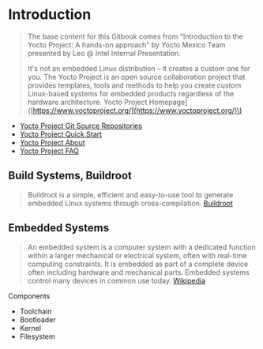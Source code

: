 # Introduction

> The base content for this Gitbook comes from "Introduction to the Yocto Project: A hands-on approach" by Yocto Mexico Team presented by Leo @ Intel Internal Presentation.
>
> It's not an embedded Linux distribution – it creates a custom one for you. The Yocto Project is an open source collaboration project that provides templates, tools and methods to help you create custom Linux-based systems for embedded products regardless of the hardware architecture. Yocto Project Homepage\]\([https://www.yoctoproject.org/](https://www.yoctoproject.org/)\)

* [Yocto Project Git Source Repositories](http://git.yoctoproject.org/)
* [Yocto Project Quick Start](http://www.yoctoproject.org/docs/latest/yocto-project-qs/yocto-project-qs.html)
* [Yocto Project About](https://www.yoctoproject.org/about)
* [Yocto Project FAQ](https://wiki.yoctoproject.org/wiki/FAQ)

## Build Systems, Buildroot

> Buildroot is a simple, efficient and easy-to-use tool to generate embedded Linux systems through cross-compilation. [Buildroot](https://buildroot.org/)

## Embedded Systems

> An embedded system is a computer system with a dedicated function within a larger mechanical or electrical system, often with real-time computing constraints. It is embedded as part of a complete device often including hardware and mechanical parts. Embedded systems control many devices in common use today. [Wikipedia](https://en.wikipedia.org/wiki/Embedded_system)

Components

* Toolchain
* Bootloader
* Kernel
* Filesystem

